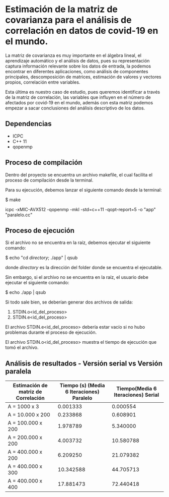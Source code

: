 # Estimación de la matriz de covarianza para el análisis de correlación en datos de covid-19 en el mundo.

La matriz de covarianza es muy importante en el álgebra lineal, el aprendizaje automático y el análisis de datos, pues su representación captura información relevante sobre los datos de entrada, la podemos encontrar en diferentes aplicaciones, como análisis de componentes principales, descomposición de matrices, estimación de valores y vectores propios, correlación entre variables.

Esta última es nuestro caso de estudio, pues queremos identificar a través de la matriz de correlación,  las variables que influyen en el número de afectados por covid-19 en el mundo, además con esta matriz podemos empezar a sacar conclusiones del análisis descriptivo de los datos.

## Dependencias

- ICPC
- C++ 11
- qopenmp

## Proceso de compilación

Dentro del proyecto se encuentra un archivo makefile, el cual facilita el proceso de compilación desde la terminal.

Para su ejecución, debemos lanzar el siguiente comando desde la terminal:

$ make

icpc -xMIC-AVX512 -qopenmp -mkl -std=c++11 -qopt-report=5 -o "app" "paralelo.cc"

## Proceso de ejecución

Si el archivo no se encuentra en la raíz, debemos ejecutar el siguiente comando:

$ echo "cd _directory_; ./app" | qsub

donde _directory_ es la dirección del folder donde se encuentra el ejecutable.

Sin embargo, si el archivo no se encuentra en la raíz, el usuario debe ejecutar el siguiente comando:

$ echo ./app | qsub

Si todo sale bien, se deberían generar dos archivos de salida:

1. STDIN.o<id_del_proceso>
2. STDIN.e<id_del_proceso>

El archivo STDIN.e<id_del_proceso> debería estar vacío si no hubo problemas durante el proceso de ejecución.

El archivo STDIN.o<id_del_proceso> muestra el tiempo de ejecución que tomó el archivo.

## Análisis de resultados - Versión serial vs Versión paralela

Estimación de matriz de Correlación | Tiempo (s) (Media 6 Iteraciones) Paralelo | Tiempo(Media 6 Iteraciones) Serial
------------ | ------------- | -------------
A = 1000 x 3 | 0.001333 | 0.000554
A = 10.000 x 200 | 0.233868 | 0.608901
A = 100.000 x 200 | 1.978789 | 5.340000
A = 200.000 x 200 | 4.003732 | 10.580788
A = 400.000 x 200 | 6.209250 | 21.079382
A = 400.000 x 300 | 10.342588 | 44.705713
A = 400.000 x 400 | 17.881473 | 72.440418
